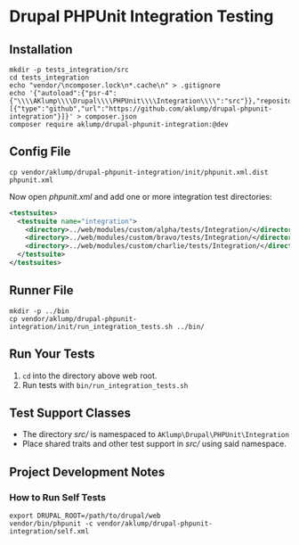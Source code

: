 # Drupal PHPUnit Integration Testing

## Installation

```shell
mkdir -p tests_integration/src
cd tests_integration
echo "vendor/\ncomposer.lock\n*.cache\n" > .gitignore
echo '{"autoload":{"psr-4":{"\\\\AKlump\\\\Drupal\\\\PHPUnit\\\\Integration\\\\":"src"}},"repositories":[{"type":"github","url":"https://github.com/aklump/drupal-phpunit-integration"}]}' > composer.json
composer require aklump/drupal-phpunit-integration:@dev
```

## Config File

```shell
cp vendor/aklump/drupal-phpunit-integration/init/phpunit.xml.dist phpunit.xml
```

Now open _phpunit.xml_ and add one or more integration test directories:

```xml
<testsuites>
  <testsuite name="integration">
    <directory>../web/modules/custom/alpha/tests/Integration/</directory>
    <directory>../web/modules/custom/bravo/tests/Integration/</directory>
    <directory>../web/modules/custom/charlie/tests/Integration/</directory>
  </testsuite>
</testsuites>
```

## Runner File

```shell
mkdir -p ../bin
cp vendor/aklump/drupal-phpunit-integration/init/run_integration_tests.sh ../bin/
```

## Run Your Tests

1. `cd` into the directory above web root.
2. Run tests with `bin/run_integration_tests.sh`

## Test Support Classes

* The directory _src/_ is namespaced to `AKlump\Drupal\PHPUnit\Integration`
* Place shared traits and other test support in _src/_ using said namespace.

## Project Development Notes

### How to Run Self Tests

```shell
export DRUPAL_ROOT=/path/to/drupal/web
vendor/bin/phpunit -c vendor/aklump/drupal-phpunit-integration/self.xml
```
